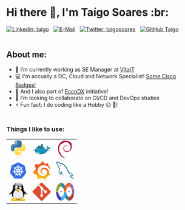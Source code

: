 # Hi there 👋, I'm Taígo Soares :br: <br>


[![Linkedin: taigo](https://img.shields.io/badge/-taigo-blue?style=flat-square&logo=Linkedin&logoColor=white&link=https://www.linkedin.com/in/taigo/)](https://www.linkedin.com/in/taigo/) &nbsp;
[![E-Mail](https://img.shields.io/badge/email-reveal-2a8?style=flat-square&logo=gmail&logoColor=white)](https://mailhide.io/e/NwOn9p6n) &nbsp;
[![Twitter: taigosoares](https://img.shields.io/twitter/follow/taigosoares?style=social)](https://twitter.com/taigosoares) &nbsp;
[![GitHub Taígo](https://img.shields.io/github/followers/taigorene?label=follow&style=social)](https://github.com/taigorene) &nbsp;
<br><br>

## About me:

- 🔭 I’m currently working as SE Manager at [VitaIT](http://www.vitait.com)
- :computer: I'm accually a DC, Cloud and Network Specialist! [Some Cisco Badges!](https://www.credly.com/users/taigo-soares/badges)
- 🌱 And I also part of [EccoDX](https://eccodx.com) initiative!
- 👯 I’m looking to collaborate on CI/CD and DevOps studies
- ⚡ Fun fact: I do coding like a Hobby :wink: :beer:!
<br><br>

### Things I like to use:

|         |            |   |
| :-------------: |:-------------:| :-------------:|
| <img src="./img/python-original.svg" width="48" height="48" alt="Python" />      | <img src="./img/docker-original.svg" width="48" height="48" alt="Docker" /> | <img src="./img/debian-original.svg" width="48" height="48" alt="Debian" /> |
| <img src="./img/kubernetes-icon-color.svg" width="48" height="48" alt="K8s" />      | <img src="./img/grafana_icon.svg" width="48" height="48" alt="Grafana" />      |   <img src="./img/mysql-original.svg" width="48" height="48" alt="MySQL" /> |
| <img src="./img/linux-tux.svg" width="48" height="48" alt="Linux" /> | <img src="./img/git-original.svg" width="48" height="48" alt="Git" />      |    <img src="./img/Devops-toolchain.svg" width="48" height="48" alt="DevOps" /> |

<br><br>

<!--
**taigorene/taigorene** is a ✨ _special_ ✨ repository because its `README.md` (this file) appears on your GitHub profile.

Here are some ideas to get you started:

- 🔭 I’m currently working on ...
- 🌱 I’m currently learning ...
- 👯 I’m looking to collaborate on ...
- 🤔 I’m looking for help with ...
- 💬 Ask me about ...
- 📫 How to reach me: ...
- 😄 Pronouns: ...
- ⚡ Fun fact: ...
-->
